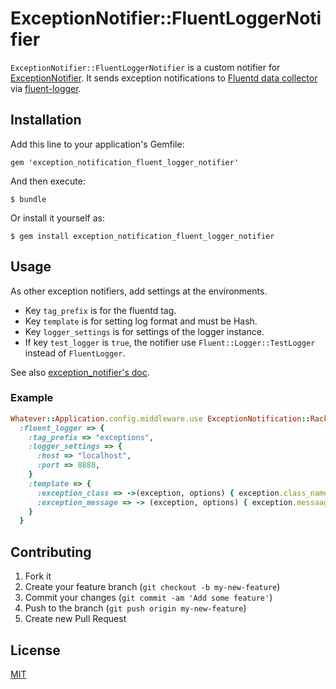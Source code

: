 # ExceptionNotifier::FluentLoggerNotifier

`ExceptionNotifier::FluentLoggerNotifier` is a custom notifier for [ExceptionNotifier](http://smartinez87.github.io/exception_notification/).
It sends exception notifications to [Fluentd data collector](http://fluentd.org/) via [fluent-logger](https://github.com/fluent/fluent-logger-ruby).

## Installation

Add this line to your application's Gemfile:

    gem 'exception_notification_fluent_logger_notifier'

And then execute:

    $ bundle

Or install it yourself as:

    $ gem install exception_notification_fluent_logger_notifier

## Usage

As other exception notifiers, add settings at the environments.

* Key `tag_prefix` is for the fluentd tag.
* Key `template` is for setting log format and must be Hash.
* Key `logger_settings` is for settings of the logger instance.
* If key `test_logger` is `true`, the notifier use `Fluent::Logger::TestLogger` instead of `FluentLogger`.

See also [exception_notifier's doc](http://smartinez87.github.io/exception_notification/#notifiers).

### Example

```ruby
Whatever::Application.config.middleware.use ExceptionNotification::Rack,
  :fluent_logger => {
    :tag_prefix => "exceptions",
    :logger_settings => {
      :host => "localhost",
      :port => 8888,
    }
    :template => {
      :exception_class => ->(exception, options) { exception.class_name },
      :exception_message => -> (exception, options) { exception.messaage },
    }
  }
```

## Contributing

1. Fork it
2. Create your feature branch (`git checkout -b my-new-feature`)
3. Commit your changes (`git commit -am 'Add some feature'`)
4. Push to the branch (`git push origin my-new-feature`)
5. Create new Pull Request

## License

[MIT](http://makimoto.mit-license.org/)
